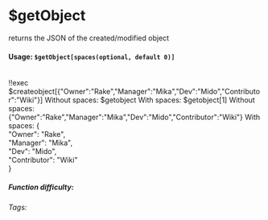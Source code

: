 # $getObject
returns the JSON of the created/modified object

#### Usage: `$getObject[spaces(optional, default 0)]`

<br/>
<discord-messages>
	<discord-message :bot="false" role-color="#ffcc9a" author="Member">
		!!exec $createobject[{"Owner":"Rake","Manager":"Mika","Dev":"Mido","Contributor":"Wiki"}] Without spaces: $getobject
With spaces: $getobject[1]
	</discord-message>
	<discord-message :bot="true" role-color="#0099ff" author="Custom Command" avatar="https://media.discordapp.net/avatars/725721249652670555/781224f90c3b841ba5b40678e032f74a.webp">
		Without spaces: {"Owner":"Rake","Manager":"Mika","Dev":"Mido","Contributor":"Wiki"}
With spaces: {<br/>
 "Owner": "Rake",<br/>
 "Manager": "Mika",<br/>
 "Dev": "Mido",<br/>
 "Contributor": "Wiki"<br/>
}
	</discord-message>
</discord-messages>


##### Function difficulty: <Badge type="warning" text="Medium" vertical="middle" /> 
###### Tags: <Badge type="tip" text="get" vertical="middle" /> <Badge type="tip" text="object" vertical="middle" /> <Badge type="tip" text="json" vertical="middle" />
